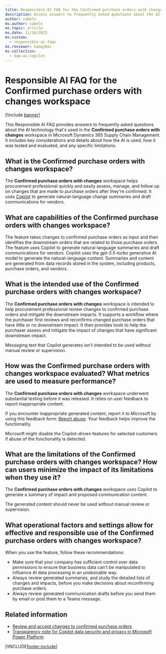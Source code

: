 ```yaml
---
title: Responsible AI FAQ for the Confirmed purchase orders with changes workspace
description: Access answers to frequently asked questions about the AI technology that's used in the Confirmed purchase orders with changes workspace.
author: cabeln
ms.author: cabeln
ms.topic: article
ms.date: 11/16/2023
ms.custom:
  - responsible-ai-faqs
ms.reviewer: kamaybac
ms.collection:
  - bap-ai-copilot
---
```


# Responsible AI FAQ for the Confirmed purchase orders with changes workspace

[!include [banner](../includes/banner.md)]

This Responsible AI FAQ provides answers to frequently asked questions about the AI technology that's used in the **Confirmed purchase orders with changes** workspace in Microsoft Dynamics 365 Supply Chain Management. It includes key considerations and details about how the AI is used, how it was tested and evaluated, and any specific limitations.

## What is the Confirmed purchase orders with changes workspace?

The **Confirmed purchase orders with changes** workspace helps procurement professional quickly and easily assess, manage, and follow up on changes that are made to purchase orders after they're confirmed. It uses [Copilot](/power-platform/transparency-note-copilot-data-security-privacy) to generate natural-language change summaries and draft communications for vendors.

## What are capabilities of the Confirmed purchase orders with changes workspace?

The feature takes changes to confirmed purchase orders as input and then identifies the downstream orders that are related to those purchase orders. The feature uses Copilot to generate natural-language summaries and draft communications for vendors. Copilot uses the *gpt-3.5-turbo* generative AI model to generate the natural-language content. Summaries and content are generated from data records stored in the system, including products, purchase orders, and vendors.

## What is the intended use of the Confirmed purchase orders with changes workspace?

The **Confirmed purchase orders with changes** workspace is intended to help procurement professional review changes to confirmed purchase orders and mitigate the downstream impacts. It supports a workflow where the purchaser first reviews and reconfirms changed purchase orders that have little or no downstream impact. It then provides tools to help the purchaser assess and mitigate the impact of changes that have significant downstream impact.

Messaging text that Copilot generates isn't intended to be used without manual review or supervision.

## How was the Confirmed purchase orders with changes workspace evaluated? What metrics are used to measure performance?

The **Confirmed purchase orders with changes** workspace underwent substantial testing before it was released. It relies on user feedback to report inappropriate content.

If you encounter inappropriate generated content, report it to Microsoft by using this feedback form: [Report abuse](https://msrc.microsoft.com/report). Your feedback helps improve the functionality.

Microsoft might disable the Copilot-driven features for selected customers if abuse of the functionality is detected.

## What are the limitations of the Confirmed purchase orders with changes workspace? How can users minimize the impact of its limitations when they use it?

The **Confirmed purchase orders with changes** workspace uses Copilot to generate a summary of impact and proposed communication content.

The generated content should never be used without manual review or supervision.

## What operational factors and settings allow for effective and responsible use of the Confirmed purchase orders with changes workspace?

When you use the feature, follow these recommendations:

- Make sure that your company has sufficient control over data permissions to ensure that business data can't be manipulated to influence AI data processing in an undesirable way.
- Always review generated summaries, and study the detailed lists of changes and impacts, before you make decisions about reconfirming purchase orders.
- Always review generated communication drafts before you send them by email or post them to a Teams message.

## Related information

- [Review and accept changes to confirmed purchase orders](procurement/purchase-order-changes-after-confirmation.md)
- [Transparency note for Copilot data security and privacy in Microsoft Power Platform](/power-platform/transparency-note-copilot-data-security-privacy)

[!INCLUDE[footer-include](../includes/footer-banner.md)]
